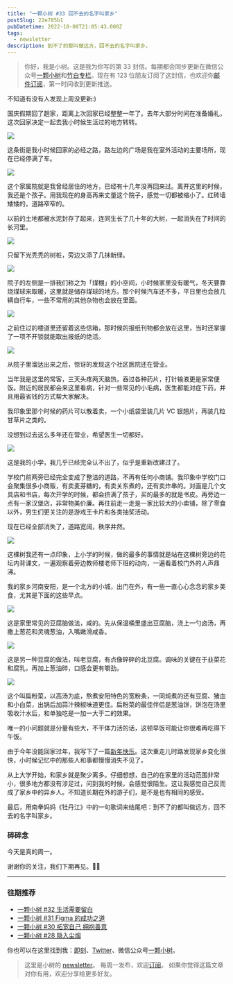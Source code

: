 ```yaml
---
title: "一颗小树 #33 回不去的名字叫家乡"
postSlug: 22e785b1
pubDatetime: 2022-10-08T21:05:43.000Z
tags:
  - newsletter
description: 到不了的都叫做远方，回不去的名字叫家乡。
---
```


> 你好，我是小树。这是我为你写的第 33 封信。每期都会同步更新在微信公众号[一颗小树](https://weixin.sogou.com/weixin?query=a_warm_tree)和[竹白专栏](https://xiaoshu.zhubai.love)。现在有 123 位朋友订阅了这封信，也欢迎你[邮件订阅](https://xiaoshu.zhubai.love)，第一时间收到更新推送。

不知道有没有人发现上周没更新:)

国庆假期回了趟家，距离上次回家已经整整一年了。去年大部分时间在准备婚礼，这次回家决定一起去我小时候生活过的地方转转。

![](/images/newsletter-33/1.jpg)

这条街是我小时候回家的必经之路，路左边的广场是我在室外活动的主要场所，现在已经停满了车。

![](/images/newsletter-33/5.jpg)

这个家属院就是我曾经居住的地方，已经有十几年没再回来过。离开这里的时候，我还是个孩子。用我现在的身高再来丈量这个院子，感觉一切都被缩小了。红砖墙矮矮的，道路窄窄的。

以前的土地都被水泥封存了起来，连同生长了几十年的大树，一起消失在了时间的长河里。

![](/images/newsletter-33/4.jpg)

只留下光秃秃的树桩，旁边又添了几抹新绿。

![](/images/newsletter-33/3.jpg)

院子的左侧是一排我们称之为「煤棚」的小空间，小时候家里没有暖气，冬天要靠烧煤球来取暖，这里就是储存煤球的地方。那个时候汽车还不多，平日里也会放几辆自行车，一些不常用的其他杂物也会放在里面。

![](/images/newsletter-33/2.jpg)

之前住过的楼道里还留着这些信箱，那时候的报纸刊物都会放在这里，当时还掌握了一项不开锁就能取出报纸的绝活。

![](/images/newsletter-33/6.jpg)

从院子里溜达出来之后，惊讶的发现这个社区医院还在营业。

当年我是这里的常客，三天头疼两天脑热，吞过各种药片，打针输液更是家常便饭。附近的居民都会来这里看病，针对一些常见的小毛病，医生都能对症下药，并且用最省钱的方式帮大家解决。

我印象里那个时候的药片可以散着卖，一个小纸袋里装几片 VC 银翘片，再装几粒甘草片之类的。

没想到过去这么多年还在营业，希望医生一切都好。

![](/images/newsletter-33/7.jpg)

这是我的小学，我几乎已经完全认不出了，似乎是重新改建过了。

学校门前两旁已经完全变成了整洁的道路，不再有任何小商铺。我印象中学校门口会聚集很多小商贩，有卖麦芽糖的，有卖关东煮的，还有卖炸串的。对面是几个文具店和书店，每次开学的时候，都会挤满了孩子，买的最多的就是书皮。再旁边一点有一家汉堡店，非常物美价廉。再往前走一走是一家比较大的小卖铺，除了零食以外，男生们更关注的是游戏王卡片和各类抽奖活动。

现在已经全部消失了，道路宽阔，秩序井然。

![](/images/newsletter-33/8.jpg)

这棵树我还有一点印象，上小学的时候，做的最多的事情就是站在这棵树旁边的花坛内背课文，一遍观察着旁边教师楼老师下班的动向，一遍看着校门外的人声鼎沸。

我的家乡河南安阳，是一个北方的小城，出门在外，有一些一直心心念念的家乡美食，尤其是下面的这些早点。

![](/images/newsletter-33/food-1.jpg)

这是家里常见的豆腐脑做法，咸的。先从保温桶里盛出豆腐脑，浇上一勺卤汤，再撒上葱花和灵魂葱油，入嘴嫩滑咸香。

![](/images/newsletter-33/food-2.jpg)

这是另一种豆腐的做法，叫老豆腐，有点像碎碎的北豆腐。调味的关键在于韭菜花和腐乳，再加上葱油碎，口感会更有嚼劲。

![](/images/newsletter-33/food-3.jpg)

这个叫扁粉菜，以高汤为底，熬煮安阳特色的宽粉条，一同炖煮的还有豆腐、猪血和小白菜，出锅后加蒜汁辣椒味道更佳。扁粉菜的最佳伴侣是葱油饼，饼泡在汤里吸收汁水后，和单独吃是一加一大于二的效果。

唯一的小问题就是分量有些大，不干体力活的话，这顿早饭可能让你很难再吃得下午饭。

由于今年没能回家过年，我写下了一篇[新年快乐](https://mp.weixin.qq.com/s/cZ3pOXB7zeJxvQvzXsbraA)。这次重走儿时路发现家乡变化很快，小时候记忆中的那些人和事都慢慢消失不见了。

从上大学开始，和家乡就是聚少离多。仔细想想，自己的在家里的活动范围非常小，很多地方都没有涉足过，问到我的时候，会感觉很陌生。这让我感觉自己反而成了家乡中的异乡人。不知道长期在外的游子们，是不是也有相同的感受。

最后，用南拳妈妈《牡丹江》中的一句歌词来结尾吧：到不了的都叫做远方，回不去的名字叫家乡。

### 碎碎念

今天是真的周一。

谢谢你的关注，我们下期再见。👋🏻

---

### 往期推荐

- [一颗小树 #32 生活需要留白](https://mp.weixin.qq.com/s/Xk4U-9x5dsz2vjOoxPfLZQ)
- [一颗小树 #31 Figma 的成功之道](https://mp.weixin.qq.com/s/O-0ExGALEZAkhVJKBOV9Pw)
- [一颗小树 #30 拓宽自己 拥抱善意](https://mp.weixin.qq.com/s/grYVHXJa4UNPkv2L-PLUyA)
- [一颗小树 #28 隐入尘烟](https://mp.weixin.qq.com/s/c-nSs-e-VxvRJu2SrrMGpw)

你也可以在这里找到我：[即刻](https://okjk.co/3Vsn5T)、[Twitter](https://twitter.com/yeshu_in_future)、微信公众号[一颗小树](https://weixin.sogou.com/weixin?query=a_warm_tree)。

> 这里是小树的 [newsletter](https://xiaoshu.zhubai.love)。 每周一发布，欢迎[订阅](https://xiaoshu.zhubai.love)。
> 如果你觉得这篇文章对你有用，欢迎分享给更多好友。

